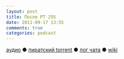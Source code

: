 ```yaml
---
layout: post
title: После РТ 255
date: 2011-09-17 13:55
comments: true
categories: podcast
---
```

[аудио](http://cdn.radio-t.com/rt255post.mp3) ● [пиратский torrent](http://pirates.radio-t.com/torrents/rt255post.mp3.torrent) ● [лог чата](http://chat.radio-t.com/logs/radio-t-255.html) ● [wiki](http://wiki.radio-t.com/%D0%9F%D0%BE%D1%81%D0%BB%D0%B5_%D0%A0%D0%A2_255)<audio src="http://cdn.radio-t.com/rt255post.mp3" preload="none">
